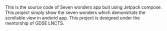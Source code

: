 This is the source code of Seven wonders app buit using Jetpack compose.
This project simply show the seven wonders which demonstrats the scrollable view in andorid app.
This project is designed under the mentorship of GDSE LNCTS.

